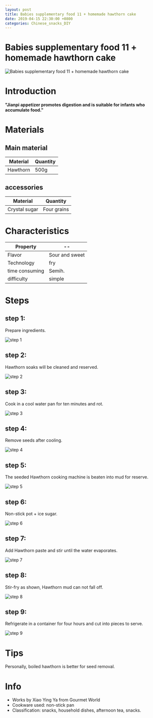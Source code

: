 ```yaml
---
layout: post
title: Babies supplementary food 11 + homemade hawthorn cake
date: 2019-04-15 22:30:00 +0800
categories: Chinese_snacks_DIY
---
```


# Babies supplementary food 11 + homemade hawthorn cake

![Babies supplementary food 11 + homemade hawthorn cake]({{site.baseurl}}/img/431657/431657.jpg)

# Introduction

**"Jianpi appetizer promotes digestion and is suitable for infants who accumulate food."**

# Materials


## Main material

Material|Quantity
--|--
Hawthorn|500g

## accessories

Material|Quantity
--|--
Crystal sugar|Four grains

# Characteristics

Property|--
--|--
Flavor|Sour and sweet
Technology|fry
time consuming|Semih.
difficulty|simple

# Steps

## step 1:

Prepare ingredients.

![step 1]({{site.baseurl}}/img/431657/1.jpg)

## step 2:

Hawthorn soaks will be cleaned and reserved.

![step 2]({{site.baseurl}}/img/431657/2.jpg)

## step 3:

Cook in a cool water pan for ten minutes and rot.

![step 3]({{site.baseurl}}/img/431657/3.jpg)

## step 4:

Remove seeds after cooling.

![step 4]({{site.baseurl}}/img/431657/4.jpg)

## step 5:

The seeded Hawthorn cooking machine is beaten into mud for reserve.

![step 5]({{site.baseurl}}/img/431657/5.jpg)

## step 6:

Non-stick pot + ice sugar.

![step 6]({{site.baseurl}}/img/431657/6.jpg)

## step 7:

Add Hawthorn paste and stir until the water evaporates.

![step 7]({{site.baseurl}}/img/431657/7.jpg)

## step 8:

Stir-fry as shown, Hawthorn mud can not fall off.

![step 8]({{site.baseurl}}/img/431657/8.jpg)

## step 9:

Refrigerate in a container for four hours and cut into pieces to serve.

![step 9]({{site.baseurl}}/img/431657/9.jpg)

# Tips

Personally, boiled hawthorn is better for seed removal.

# Info

- Works by Xiao Ying Ya from Gourmet World
- Cookware used: non-stick pan
- Classification: snacks, household dishes, afternoon tea, snacks.